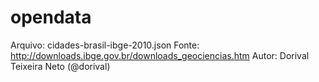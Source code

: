 opendata
========

Arquivo: cidades-brasil-ibge-2010.json 
Fonte: http://downloads.ibge.gov.br/downloads_geociencias.htm
Autor: Dorival Teixeira Neto (@dorival)
